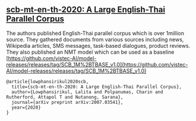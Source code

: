 ## [scb-mt-en-th-2020: A Large English-Thai Parallel Corpus](https://arxiv.org/abs/2007.03541)

The authors published English-Thai parallel corpus which is over 1million source. They gathered documents from various sources including news, Wikipedia articles, SMS messages, task-based dialogues, product reviews. They also published an NMT model which can be used as a baseline [https://github.com/vistec-AI/model-releases/releases/tag/SCB_1M%2BTBASE_v1.0](https://github.com/vistec-AI/model-releases/releases/tag/SCB_1M%2BTBASE_v1.0)

  
```
@article{lowphansirikul2020scb,
  title={scb-mt-en-th-2020: A Large English-Thai Parallel Corpus},
  author={Lowphansirikul, Lalita and Polpanumas, Charin and Rutherford, Attapol T and Nutanong, Sarana},
  journal={arXiv preprint arXiv:2007.03541},
  year={2020}
}
```